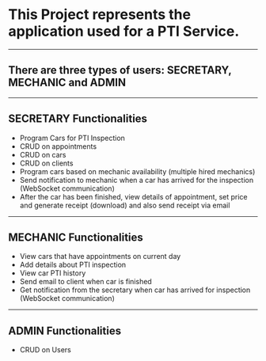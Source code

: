 # This Project represents the application used for a PTI Service.
___

## There are three types of users: SECRETARY, MECHANIC and ADMIN   

___
## SECRETARY Functionalities
* Program Cars for PTI Inspection
* CRUD on appointments
* CRUD on cars
* CRUD on clients
* Program cars based on mechanic availability (multiple hired mechanics)
* Send notification to mechanic when a car has arrived for the inspection (WebSocket communication)
* After the car has been finished, view details of appointment, set price and generate receipt (download) and also send receipt via email

___
## MECHANIC Functionalities
* View cars that have appointments on current day
* Add details about PTI inspection
* View car PTI history
* Send email to client when car is finished
* Get notification from the secretary when car has arrived for inspection (WebSocket communication)

___
## ADMIN Functionalities
* CRUD on Users